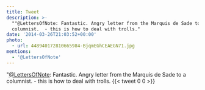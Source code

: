 ```yaml
---
title: Tweet
description: >-
  ""@LettersOfNote: Fantastic. Angry letter from the Marquis de Sade to a
  columnist.  - this is how to deal with trolls."
date: '2014-03-26T21:03:52+00:00'
photo:
  - url: 448940172810665984-BjqmEGhCEAEGN71.jpg
mentions:
  - '@LettersOfNote'
---
```

"[@LettersOfNote](https://twitter.com/@LettersOfNote): Fantastic. Angry letter from the Marquis de Sade to a columnist.  - this is how to deal with trolls.
      {{< tweet 0 0 >}}
    
